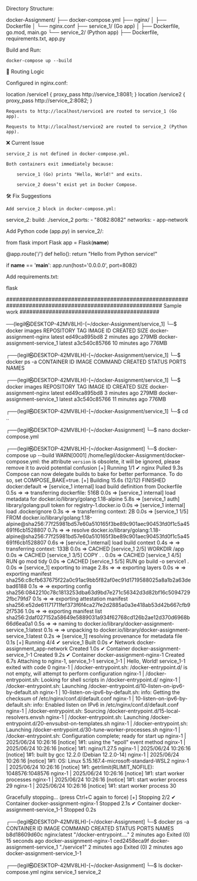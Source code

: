 Directory Structure:

docker-Assignment/
├── docker-compose.yml
├── nginx/
│   ├── Dockerfile
│   └── nginx.conf
├── service_1/ (Go app)
│   ├── Dockerfile, go.mod, main.go
└── service_2/ (Python app)
    ├── Dockerfile, requirements.txt, app.py

Build and Run:

    docker-compose up --build

🔁 Routing Logic

Configured in nginx.conf:

location /service1 {
    proxy_pass http://service_1:8081;
}
location /service2 {
    proxy_pass http://service_2:8082;
}

    Requests to http://localhost/service1 are routed to service_1 (Go app).

    Requests to http://localhost/service2 are routed to service_2 (Python app).

❌ Current Issue

    service_2 is not defined in docker-compose.yml.

    Both containers exit immediately because:

        service_1 (Go) prints "Hello, World!" and exits.

        service_2 doesn’t exist yet in Docker Compose.

🛠️ Fix Suggestions

    Add service_2 block in docker-compose.yml:

service_2:
  build: ./service_2
  ports:
    - "8082:8082"
  networks:
    - app-network

Add Python code (app.py) in service_2/:

from flask import Flask
app = Flask(__name__)

@app.route('/')
def hello():
    return "Hello from Python service!"

if __name__ == '__main__':
    app.run(host='0.0.0.0', port=8082)

Add requirements.txt:

flask

######################################################################################################## Sample work ###########################################


──(legil㉿DESKTOP-42MV8LH)-[~/docker-Assignment/service_1]
└─$ docker images
REPOSITORY                    TAG       IMAGE ID       CREATED          SIZE
docker-assignment-nginx       latest    ed49ca895bd8   2 minutes ago    279MB
docker-assignment-service_1   latest    a3c540c85766   10 minutes ago   776MB

┌──(legil㉿DESKTOP-42MV8LH)-[~/docker-Assignment/service_1]
└─$ docker ps -a
CONTAINER ID   IMAGE     COMMAND   CREATED   STATUS    PORTS     NAMES

┌──(legil㉿DESKTOP-42MV8LH)-[~/docker-Assignment/service_1]
└─$ docker images
REPOSITORY                    TAG       IMAGE ID       CREATED          SIZE
docker-assignment-nginx       latest    ed49ca895bd8   3 minutes ago    279MB
docker-assignment-service_1   latest    a3c540c85766   11 minutes ago   776MB

┌──(legil㉿DESKTOP-42MV8LH)-[~/docker-Assignment/service_1]
└─$ cd ..

┌──(legil㉿DESKTOP-42MV8LH)-[~/docker-Assignment]
└─$ nano docker-compose.yml

┌──(legil㉿DESKTOP-42MV8LH)-[~/docker-Assignment]
└─$ docker-compose up --build
WARN[0001] /home/legil/docker-Assignment/docker-compose.yml: the attribute `version` is obsolete, it will be ignored, please remove it to avoid potential confusion
[+] Running 1/1
 ✔ nginx Pulled                                                                                                                                                    9.3s
Compose can now delegate builds to bake for better performance.
 To do so, set COMPOSE_BAKE=true.
[+] Building 15.6s (12/12) FINISHED                                                                                                                      docker:default
 => [service_1 internal] load build definition from Dockerfile                                                                                                     0.5s
 => => transferring dockerfile: 516B                                                                                                                               0.0s
 => [service_1 internal] load metadata for docker.io/library/golang:1.18-alpine                                                                                    5.8s
 => [service_1 auth] library/golang:pull token for registry-1.docker.io                                                                                            0.0s
 => [service_1 internal] load .dockerignore                                                                                                                        0.3s
 => => transferring context: 2B                                                                                                                                    0.0s
 => [service_1 1/5] FROM docker.io/library/golang:1.18-alpine@sha256:77f25981bd57e60a510165f3be89c901aec90453fd0f1c5a45691f6cb1528807                              0.7s
 => => resolve docker.io/library/golang:1.18-alpine@sha256:77f25981bd57e60a510165f3be89c901aec90453fd0f1c5a45691f6cb1528807                                        0.6s
 => [service_1 internal] load build context                                                                                                                        0.4s
 => => transferring context: 133B                                                                                                                                  0.0s
 => CACHED [service_1 2/5] WORKDIR /app                                                                                                                            0.0s
 => CACHED [service_1 3/5] COPY . .                                                                                                                                0.0s
 => CACHED [service_1 4/5] RUN go mod tidy                                                                                                                         0.0s
 => CACHED [service_1 5/5] RUN go build -o service1 .                                                                                                              0.0s
 => [service_1] exporting to image                                                                                                                                 2.8s
 => => exporting layers                                                                                                                                            0.0s
 => => exporting manifest sha256:c8cfb637675f22a0c91ac9bb5f82af0ec91d1719588025a8a1b2a63debad6188                                                                  0.1s
 => => exporting config sha256:0842210c78c1813253dba63d9bd7e271c56342d3d82bf16c50947292fbc79fd7                                                                    0.1s
 => => exporting attestation manifest sha256:e52de61171711fef373f6f4ca27fe2d2885a0a3e418ab53d42b667cfb92f7536                                                      1.0s
 => => exporting manifest list sha256:2daf027152a58649e5889031a934f62768cd126b2ae12d370d6968b66d6ea0a1                                                             0.5s
 => => naming to docker.io/library/docker-assignment-service_1:latest                                                                                              0.1s
 => => unpacking to docker.io/library/docker-assignment-service_1:latest                                                                                           0.2s
 => [service_1] resolving provenance for metadata file                                                                                                             0.1s
[+] Running 4/4
 ✔ service_1                                Built                                                                                                                  0.0s
 ✔ Network docker-assignment_app-network    Created                                                                                                                1.0s
 ✔ Container docker-assignment-service_1-1  Created                                                                                                                9.2s
 ✔ Container docker-assignment-nginx-1      Created                                                                                                                6.7s
Attaching to nginx-1, service_1-1
service_1-1  | Hello, World!
service_1-1 exited with code 0
nginx-1      | /docker-entrypoint.sh: /docker-entrypoint.d/ is not empty, will attempt to perform configuration
nginx-1      | /docker-entrypoint.sh: Looking for shell scripts in /docker-entrypoint.d/
nginx-1      | /docker-entrypoint.sh: Launching /docker-entrypoint.d/10-listen-on-ipv6-by-default.sh
nginx-1      | 10-listen-on-ipv6-by-default.sh: info: Getting the checksum of /etc/nginx/conf.d/default.conf
nginx-1      | 10-listen-on-ipv6-by-default.sh: info: Enabled listen on IPv6 in /etc/nginx/conf.d/default.conf
nginx-1      | /docker-entrypoint.sh: Sourcing /docker-entrypoint.d/15-local-resolvers.envsh
nginx-1      | /docker-entrypoint.sh: Launching /docker-entrypoint.d/20-envsubst-on-templates.sh
nginx-1      | /docker-entrypoint.sh: Launching /docker-entrypoint.d/30-tune-worker-processes.sh
nginx-1      | /docker-entrypoint.sh: Configuration complete; ready for start up
nginx-1      | 2025/06/24 10:26:16 [notice] 1#1: using the "epoll" event method
nginx-1      | 2025/06/24 10:26:16 [notice] 1#1: nginx/1.27.5
nginx-1      | 2025/06/24 10:26:16 [notice] 1#1: built by gcc 12.2.0 (Debian 12.2.0-14)
nginx-1      | 2025/06/24 10:26:16 [notice] 1#1: OS: Linux 5.15.167.4-microsoft-standard-WSL2
nginx-1      | 2025/06/24 10:26:16 [notice] 1#1: getrlimit(RLIMIT_NOFILE): 1048576:1048576
nginx-1      | 2025/06/24 10:26:16 [notice] 1#1: start worker processes
nginx-1      | 2025/06/24 10:26:16 [notice] 1#1: start worker process 29
nginx-1      | 2025/06/24 10:26:16 [notice] 1#1: start worker process 30

Gracefully stopping... (press Ctrl+C again to force)
[+] Stopping 2/2
 ✔ Container docker-assignment-nginx-1      Stopped                                                                                                                2.1s
 ✔ Container docker-assignment-service_1-1  Stopped                                                                                                                0.2s

┌──(legil㉿DESKTOP-42MV8LH)-[~/docker-Assignment]
└─$ docker ps -a
CONTAINER ID   IMAGE                         COMMAND                  CREATED         STATUS                      PORTS     NAMES
b8d18609d60c   nginx:latest                  "/docker-entrypoint.…"   2 minutes ago   Exited (0) 15 seconds ago             docker-assignment-nginx-1
ced2458eca9f   docker-assignment-service_1   "./service1"             2 minutes ago   Exited (0) 2 minutes ago              docker-assignment-service_1-1

┌──(legil㉿DESKTOP-42MV8LH)-[~/docker-Assignment]
└─$ ls
docker-compose.yml  nginx  service_1  service_2

























































